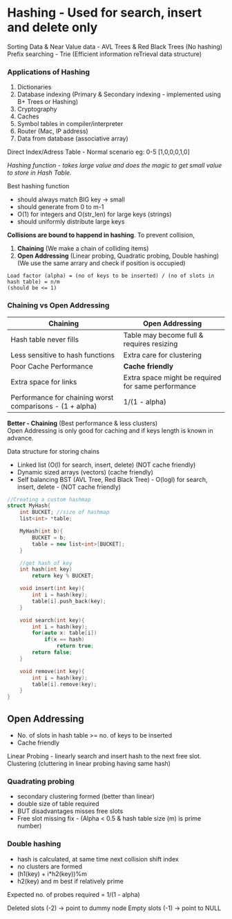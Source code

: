 # Hashing - Used for search, insert and delete only

Sorting Data & Near Value data - AVL Trees & Red Black Trees (No hashing)
Prefix searching - Trie (Efficient information reTrieval data structure)

### Applications of Hashing
1. Dictionaries
2. Database indexing (Primary & Secondary indexing - implemented using B+ Trees or Hashing)
3. Cryptography
4. Caches
5. Symbol tables in compiler/interpreter
6. Router (Mac, IP address)
7. Data from database (associative array)

Direct Index/Adress Table - Normal scenario
eg: 0-5 [1,0,0,0,1,0]

*Hashing function - takes large value and does the magic to get small value to store in Hash Table.*

Best hashing function
- should always match BIG key -> small
- should generate from 0 to m-1
- O(1) for integers and O(str_len) for large keys (strings)
- should uniformly distribute large keys

**Collisions are bound to happend in hashing**. To prevent collision,
1. **Chaining** (We make a chain of colliding items)
2. **Open Addressing** (Linear probing, Quadratic probing, Double hashing) (We use the same arrary and check if position is occupied)

```
Load factor (alpha) = (no of keys to be inserted) / (no of slots in hash table) = n/m
(should be <= 1)
```

### Chaining vs Open Addressing

| Chaining  | Open Addressing |
| ------------- | ------------- |
| Hash table never fills | Table may become full & requires resizing  |
| Less sensitive to hash functions  | Extra care for clustering  |
| Poor Cache Performance  | **Cache friendly**  |
| Extra space for links  | Extra space might be required for same performance  |
| Performance for chaining worst comparisons - (1 + alpha)  | 1/(1 - alpha)  |

**Better - Chaining** (Best performance & less clusters)<br>
Open Addressing is only good for caching and if keys length is known in advance.

Data structure for storing chains
- Linked list (O(l) for search, insert, delete) (NOT cache friendly)
- Dynamic sized arrays (vectors) (cache friendly)
- Self balancing BST (AVL Tree, Red Black Tree) - O(logl) for search, insert, delete - (NOT cache friendly)

```cpp
//Creating a custom hashmap
struct MyHash{
	int BUCKET; //size of hashmap
	list<int> *table;

	MyHash(int b){
		BUCKET = b;
		table = new list<int>[BUCKET];
	}

	//get hash of key
	int hash(int key)
		return key % BUCKET;

	void insert(int key){
		int i = hash(key);
		table[i].push_back(key);
	}

	void search(int key){
		int i = hash(key);
		for(auto x: table[i])
			if(x == hash)
				return true;
		return false;
	}

	void remove(int key){
		int i = hash(key);
		table[i].remove(key);
	}
}
```

## Open Addressing
- No. of slots in hash table >= no. of keys to be inserted
- Cache friendly

Linear Probing - linearly search and insert hash to the next free slot.
Clustering (cluttering in linear probing having same hash)

### Quadrating probing 
- secondary clustering formed (better than linear)
- double size of table required
- BUT disadvantages misses free slots
- Free slot missing fix  - (Alpha < 0.5 & hash table size (m) is prime number)

### Double hashing
- hash is calculated, at same time next collision shift index
- no clusters are formed
- (h1(key) + i*h2(key))%m
- h2(key) and m best if relatively prime

Expected no. of probes required = 1/(1 - alpha)

Deleted slots (-2) -> point to dummy node
Empty slots (-1) -> point to NULL
